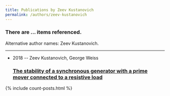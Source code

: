 ```yaml
---
title: Publications by Zeev Kustanovich
permalink: /authors/zeev-kustanovich
---
```


<h3 id="number-posts">There are ... items referenced.</h3>
<p id='info-authors'>Alternative author names: Zeev Kustanovich.</p>
<hr />
<ul class="post-list">
<li><span class='post-meta'>2018 -- Zeev Kustanovich, George Weiss</span><h3><a class='post-link' href="{{ site.baseurl }}/the-stability-of-a-synchronous-generator-with-a-prime-mover-connected-to-a-resistive-load">The stability of a synchronous generator with a prime mover connected to a resistive load</a></h3></li>

</ul>
{% include count-posts.html %}
